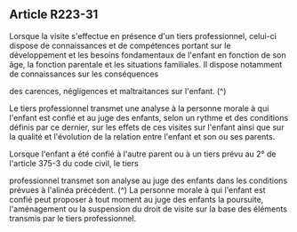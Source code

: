 ## Article R223-31

Lorsque la visite s'effectue en présence d'un tiers professionnel, celui-ci dispose de connaissances et de
compétences portant sur le développement et les besoins fondamentaux de l'enfant en fonction de son âge, la
fonction parentale et les situations familiales. Il dispose notamment de connaissances sur les conséquences

des carences, négligences et maltraitances sur l'enfant. (^)


Le tiers professionnel transmet une analyse à la personne morale à qui l'enfant est confié et au juge des
enfants, selon un rythme et des conditions définis par ce dernier, sur les effets de ces visites sur l'enfant ainsi
que sur la qualité et l'évolution de la relation entre l'enfant et son ou ses parents.

Lorsque l'enfant a été confié à l'autre parent ou à un tiers prévu au 2° de l'article 375-3 du code civil, le tiers

professionnel transmet son analyse au juge des enfants dans les conditions prévues à l'alinéa précédent. (^)
La personne morale à qui l'enfant est confié peut proposer à tout moment au juge des enfants la poursuite,
l'aménagement ou la suspension du droit de visite sur la base des éléments transmis par le tiers professionnel.


